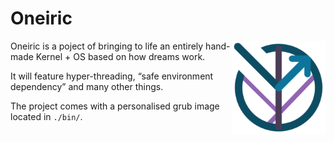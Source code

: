 # Oneiric

<img width="150" height="150" align="right" src="data/Oneiric_logo_200x200.png">

Oneiric is a poject of bringing to life an entirely hand-made Kernel + OS based on how dreams work.

It will feature hyper-threading, “safe environment dependency” and many other things.



The project comes with a personalised grub image located in `./bin/`.
